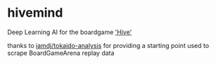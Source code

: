 # hivemind
Deep Learning AI for the boardgame ['Hive'](https://boardgamegeek.com/boardgame/2655/hive) 

thanks to [iamdj/tokaido-analysis](https://github.com/liamdj/tokaido-analysis) for providing a starting point used to scrape BoardGameArena replay data

